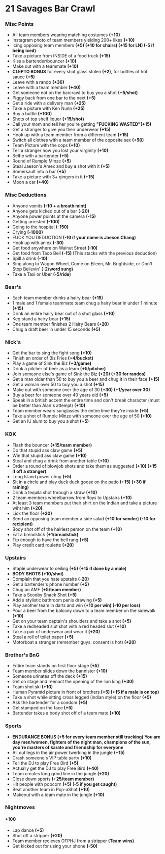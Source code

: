 # 21 Savages Bar Crawl

### Misc Points
- All team members wearing matching costumes  **(+10)**
- Instagram photo of team members yielding 200+ likes **(+10)**
- Icing opposing team members **(+5) (+10 for chairs) (+15 for LN) (-5 if being iced)**
- Take a picture from INSIDE of  a food truck **(+15)**
- Kiss a bartender/bouncer **(+10)**
- Make out with a teammate **(+10)**
- **CLEPTO BONUS** for every shot glass stolen **(+2)**, for bottles of hot sauce **(+5)**
- Leave with a rando **(+30)**
- Leave with a team member **(+40)**
- Get someone not on the barcrawl to buy you a shot **(+5/shot)**
- Piggy back from one bar to the next **(+5)**
- Get a ride with a delivery man **(+25)**
- Take a picture with Ken Nunn **(+25)**
- Buy a bottle **(+100)**
- Shots of top shelf liquor **(+15/shot)**
- Call your mom and tell her you're getting **"FUCKING WASTED"(+15)**
- Get a stranger to give you their underwear **(+15)**
- Hook up with a team member from a different team **(+15)**
- Switch all clothes with a team member of the opposite sex **(+50)**
- Team Picture with the cops **(+10)**
- Tell a stranger how you lost your virginity **(+10)**
- Selfie with a bartender **(+5)**
- Round of Rumple Minze **(+5)**
- Steal Jaeson's Amex and buy a shot with it **(+5)**
- Somersault into a bar **(+5)**
- Take a picture with 3+ gingers in it **(+15)**
- Moon a car **(+40)**


### Misc Deductions
- Anyone vomits **(-10 + a breath mint)**
- Anyone gets kicked out of a bar **(-20)**
- Anyone power points at the camera **(-15)**
- Getting arrested **(-100)**
- Going to the hospital **(-150)**
- Crying **(-1000)**
- FUCK YOU DEDUCTION **(-10 if your name is Jaeson Chang)**
- Hook up with an ex **(-30)**
- Get food anywhere on Walnut Street **(-10)**
- Get food from Taco Bell **(-15)** (This stacks with the previous deduction)
- Spill a drink **(-10)**
- Sing along to Wagon Wheel, Come on Eileen, Mr. Brightside, or Don't Stop Believin' **(-2/word sung)**
- Take a Taxi or Uber **(-5/ride)**

### Bear's
- Each team member drinks a hairy bear **(+15)**
- 1 male and 1 female teammate team chug a hairy bear in under 1 minute **(+15)**
- Drink an entire hairy bear out of a shot glass **(+10)**
- Keg stand a hairy bear **(+15)**
- One team member finishes 2 Hairy Bears **(+20)**
- Chug a draft beer in under 15 seconds **(+5)**

### Nick's
- Get the bar to sing the fight song **(+10)**
- Finish an order of Biz Fries **(+4/bucket)**
- Play a game of Sink the Biz **(+3/game)**
- Drink a pitcher of beer as a team **(+5/pitcher)**
- Join someone else's game of Sink the Biz **(+20) (+30 for randos)**
- Get a man older than 50 to buy you a beer and chug it in their face **(+15)**
- Get a woman over 50 to buy you a shot **(+15)**
- Make out with someone over the age of 30 **(+30) (+1/year over 30)**
- Buy a beer for someone over 40 years old **(+5)**
- Speak in a british accent the entire time and don't break character (must be better than Alan's attempt) **(+10)**
- Team member wears sunglasses the entire time they're inside **(+5)**
- Take a shot of Rumple Minze with someone over the age of 50 **(+10)**
- Get an IU alum to buy you a shot **(+5)**

### KOK
- Flash the bouncer **(+15/team member)**
- Do that stupid ass claw game **(+5)**
- Win that stupid ass claw game **(+10)**
- Steal and chug a drink from another table **(+10)**
- Order a round of blowjob shots and take them as suggested **(+10) (+15 if off a stranger)**
- Long Island power chug **(+5)**
- Sit in a circle and play duck duck goose on the patio **(+15) (+30 if raining)**
- Drink a tequila shot through a straw **(+10)**
- 2 team members wheelbarrow from Roys to Upstairs **(+10)**
- At least 3 team members put their shirt on the Indian and take a picture wiht him **(+20)**
- Lick the floor **(+20)**
- Send an opposing team member a side salad **(+10 for sender) (-10 for recipient)**
- Body shot off of the hairiest person on the team **(+10)**
- Eat a breadstick **(+1/breadstick)**
- Tip enough to have the bell rung **(+5)**
- Play credit card roulette **(+20)**

### Upstairs
- Staple underwear to ceiling **(+5) (+15 if done by a male)**
- **BODY SHOTS (+10/shot)**
- Complain that you hate upstairs **(-20)**
- Get a bartender's phone number **(+5)**
- Chug an AMF **(+5/team member)**
- Take a Scooby Snack Shot **(+5)**
- Add a stylistic bathroom penis drawing **(+5)**
- Play another team in darts and win **(+10 per win) (-10 per loss)**
- Pour a beer from the balcony down to a team member on the sidewalk **(+10)**
- Get on your team captain's shoulders and take a shot **(+5)**
- Take a redheaded slut shot with a red headed slut **(+10)**
- Take a pair of underwear and wear it **(+20)**
- Steal a roll of toilet paper **(+5)**
- Motorboat a stranger (remember guys, consent is hot) **(+20)**

### Brother's BnG
- Entire team stands on first floor stage **(+5)**
- Team member slides down the bannister **(+10)**
- Someone urinates off the deck **(+15)**
- Get on stage and reenact the opening of the lion king **(+30)**
- Team shot ski **(+10)**
- Human Pyramid picture in front of brothers **(+5) (+15 if a male is on top)**
- Take a shot while sitting cross legged (indian style) on the floor **(+5)**
- Ask the bartender for a condom **(+5)**
- Get stamped on the face **(+5)**
- Bartender takes a body shot off of a team mate **(+10)**

### Sports
- **ENDURANCE BONUS (+5 for every team member still trucking) You are day men/women, fighters of the night man, champions of the sun, you're masters of karate and friendship for everyone**
- All out legs in the air power twerking in the jungle **(+15)**
- Crash someone's VIP table party **(+10)**
- Tell the DJ to play Free Bird **(+5)**
- Actually get the DJ to play Free Bird **(+40)**
- Team creates long grind line in the jungle **(+20)**
- Close down sports **(+25/team member)**
- Hit people with popcorn **(+5) (-5 if you get caught)**
- Beat another team in Pop-aShot **(+10)**
- Makeout with a team mate in the jungle **(+10)**

### Nightmoves
#### +100
- Lap dance **(+5)**
- Shot off a stripper **(+20)**
- Team member recieves OTPHJ from a stripper **(Team wins)**
- Get kicked out for using your phone **(-50)**